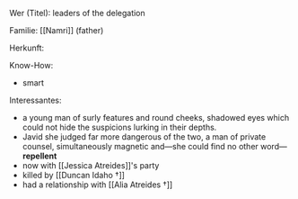 Wer (Titel): leaders of the delegation

Familie: [[Namri]] (father)

Herkunft:

Know-How: 
- smart

Interessantes:  
- a young man of surly features and round cheeks, shadowed eyes which could not hide the suspicions lurking in their depths.
- Javid she judged far more dangerous of the two, a man of private counsel, simultaneously magnetic and—she could find no other word—**repellent**
- now with [[Jessica Atreides]]'s party 
- killed by [[Duncan Idaho †]] 
- had a relationship with [[Alia Atreides †]] 
